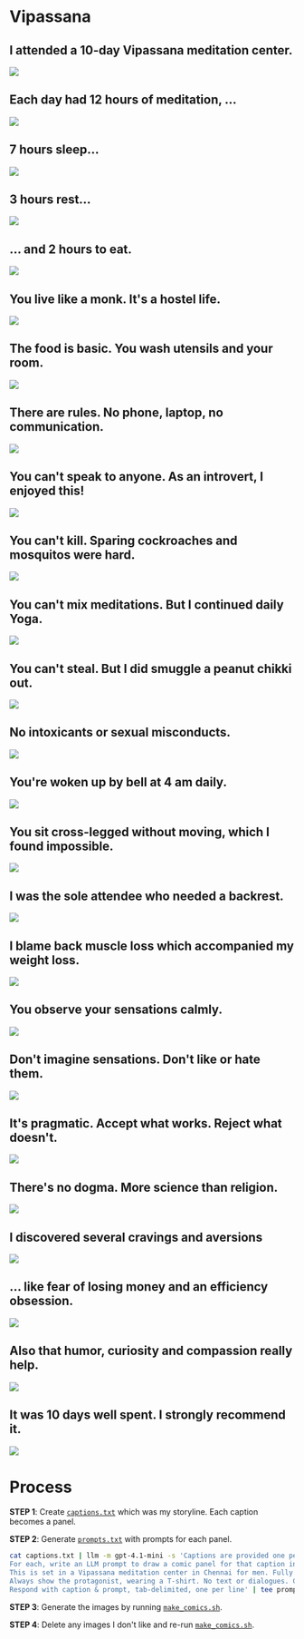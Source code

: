 # Vipassana

## I attended a 10-day Vipassana meditation center.

![](./i-attended-a-10-day-vipassana-meditation-center.webp)

## Each day had 12 hours of meditation, ...

![](./each-day-had-12-hours-of-meditation.webp)

## 7 hours sleep...

![](./7-hours-sleep.webp)

## 3 hours rest...

![](./3-hours-rest.webp)

## ... and 2 hours to eat.

![](./and-2-hours-to-eat.webp)

## You live like a monk. It's a hostel life.

![](./you-live-like-a-monk-it-s-a-hostel-life.webp)

## The food is basic. You wash utensils and your room.

![](./the-food-is-basic-you-wash-utensils-and-your-room.webp)

## There are rules. No phone, laptop, no communication.

![](./there-are-rules-no-phone-laptop-no-communication.webp)

## You can't speak to anyone. As an introvert, I enjoyed this!

![](./you-can-t-speak-to-anyone-as-an-introvert-i-enjoyed-this.webp)

## You can't kill. Sparing cockroaches and mosquitos were hard.

![](./you-can-t-kill-sparing-cockroaches-and-mosquitos-were-hard.webp)

## You can't mix meditations. But I continued daily Yoga.

![](./you-can-t-mix-meditations-but-i-continued-daily-yoga.webp)

## You can't steal. But I did smuggle a peanut chikki out.

![](./you-can-t-steal-but-i-did-smuggle-a-peanut-chikki-out.webp)

## No intoxicants or sexual misconducts.

![](./no-intoxicants-or-sexual-misconducts.webp)

## You're woken up by bell at 4 am daily.

![](./you-re-woken-up-by-bell-at-4-am-daily.webp)

## You sit cross-legged without moving, which I found impossible.

![](./you-sit-cross-legged-without-moving-which-i-found-impossible.webp)

## I was the sole attendee who needed a backrest.

![](./i-was-the-sole-attendee-who-needed-a-backrest.webp)

## I blame back muscle loss which accompanied my weight loss.

![](./i-blame-back-muscle-loss-which-accompanied-my-weight-loss.webp)

## You observe your sensations calmly.

![](./you-observe-your-sensations-calmly.webp)

## Don't imagine sensations. Don't like or hate them.

![](./don-t-imagine-sensations-don-t-like-or-hate-them.webp)

## It's pragmatic. Accept what works. Reject what doesn't.

![](./it-s-pragmatic-accept-what-works-reject-what-doesn-t.webp)

## There's no dogma. More science than religion.

![](./there-s-no-dogma-more-science-than-religion.webp)

## I discovered several cravings and aversions

![](./i-discovered-several-cravings-and-aversions.webp)

## ... like fear of losing money and an efficiency obsession.

![](./like-fear-of-losing-money-and-an-efficiency-obsession.webp)

## Also that humor, curiosity and compassion really help.

![](./also-that-humor-curiosity-and-compassion-really-help.webp)

## It was 10 days well spent. I strongly recommend it.

![](./it-was-10-days-well-spent-i-strongly-recommend-it.webp)

# Process

**STEP 1**: Create [`captions.txt`](captions.txt) which was my storyline. Each caption becomes a panel.

**STEP 2**: Generate [`prompts.txt`](prompts.txt) with prompts for each panel.

```bash
cat captions.txt | llm -m gpt-4.1-mini -s 'Captions are provided one per line.
For each, write an LLM prompt to draw a comic panel for that caption in the context of the story.
This is set in a Vipassana meditation center in Chennai for men. Fully clothed.
Always show the protagonist, wearing a T-shirt. No text or dialogues. Clear visual story.
Respond with caption & prompt, tab-delimited, one per line' | tee prompts.txt
```

**STEP 3**: Generate the images by running [`make_comics.sh`](make_comics.sh).

**STEP 4**: Delete any images I don't like and re-run [`make_comics.sh`](make_comics.sh).
